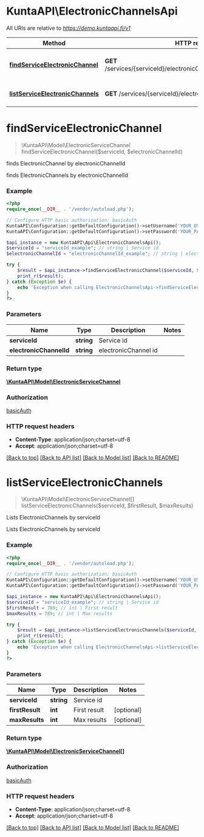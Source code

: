 # KuntaAPI\ElectronicChannelsApi

All URIs are relative to *https://demo.kuntaapi.fi/v1*

Method | HTTP request | Description
------------- | ------------- | -------------
[**findServiceElectronicChannel**](ElectronicChannelsApi.md#findServiceElectronicChannel) | **GET** /services/{serviceId}/electronicChannels/{electronicChannelId} | finds ElectronicChannel by electronicChannelId
[**listServiceElectronicChannels**](ElectronicChannelsApi.md#listServiceElectronicChannels) | **GET** /services/{serviceId}/electronicChannels | Lists ElectronicChannels by serviceId


# **findServiceElectronicChannel**
> \KuntaAPI\Model\ElectronicServiceChannel findServiceElectronicChannel($serviceId, $electronicChannelId)

finds ElectronicChannel by electronicChannelId

finds ElectronicChannels by electronicChannelId

### Example
```php
<?php
require_once(__DIR__ . '/vendor/autoload.php');

// Configure HTTP basic authorization: basicAuth
KuntaAPI\Configuration::getDefaultConfiguration()->setUsername('YOUR_USERNAME');
KuntaAPI\Configuration::getDefaultConfiguration()->setPassword('YOUR_PASSWORD');

$api_instance = new KuntaAPI\Api\ElectronicChannelsApi();
$serviceId = "serviceId_example"; // string | Service id
$electronicChannelId = "electronicChannelId_example"; // string | electronicChannel id

try {
    $result = $api_instance->findServiceElectronicChannel($serviceId, $electronicChannelId);
    print_r($result);
} catch (Exception $e) {
    echo 'Exception when calling ElectronicChannelsApi->findServiceElectronicChannel: ', $e->getMessage(), PHP_EOL;
}
?>
```

### Parameters

Name | Type | Description  | Notes
------------- | ------------- | ------------- | -------------
 **serviceId** | **string**| Service id |
 **electronicChannelId** | **string**| electronicChannel id |

### Return type

[**\KuntaAPI\Model\ElectronicServiceChannel**](../Model/ElectronicServiceChannel.md)

### Authorization

[basicAuth](../../README.md#basicAuth)

### HTTP request headers

 - **Content-Type**: application/json;charset=utf-8
 - **Accept**: application/json;charset=utf-8

[[Back to top]](#) [[Back to API list]](../../README.md#documentation-for-api-endpoints) [[Back to Model list]](../../README.md#documentation-for-models) [[Back to README]](../../README.md)

# **listServiceElectronicChannels**
> \KuntaAPI\Model\ElectronicServiceChannel[] listServiceElectronicChannels($serviceId, $firstResult, $maxResults)

Lists ElectronicChannels by serviceId

Lists ElectronicChannels by serviceId

### Example
```php
<?php
require_once(__DIR__ . '/vendor/autoload.php');

// Configure HTTP basic authorization: basicAuth
KuntaAPI\Configuration::getDefaultConfiguration()->setUsername('YOUR_USERNAME');
KuntaAPI\Configuration::getDefaultConfiguration()->setPassword('YOUR_PASSWORD');

$api_instance = new KuntaAPI\Api\ElectronicChannelsApi();
$serviceId = "serviceId_example"; // string | Service id
$firstResult = 789; // int | First result
$maxResults = 789; // int | Max results

try {
    $result = $api_instance->listServiceElectronicChannels($serviceId, $firstResult, $maxResults);
    print_r($result);
} catch (Exception $e) {
    echo 'Exception when calling ElectronicChannelsApi->listServiceElectronicChannels: ', $e->getMessage(), PHP_EOL;
}
?>
```

### Parameters

Name | Type | Description  | Notes
------------- | ------------- | ------------- | -------------
 **serviceId** | **string**| Service id |
 **firstResult** | **int**| First result | [optional]
 **maxResults** | **int**| Max results | [optional]

### Return type

[**\KuntaAPI\Model\ElectronicServiceChannel[]**](../Model/ElectronicServiceChannel.md)

### Authorization

[basicAuth](../../README.md#basicAuth)

### HTTP request headers

 - **Content-Type**: application/json;charset=utf-8
 - **Accept**: application/json;charset=utf-8

[[Back to top]](#) [[Back to API list]](../../README.md#documentation-for-api-endpoints) [[Back to Model list]](../../README.md#documentation-for-models) [[Back to README]](../../README.md)

